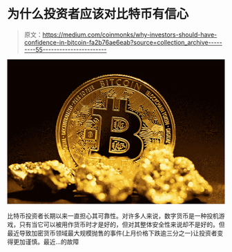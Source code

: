 # 为什么投资者应该对比特币有信心

> 原文：<https://medium.com/coinmonks/why-investors-should-have-confidence-in-bitcoin-fa2b76ae6eab?source=collection_archive---------55----------------------->

![](img/4a969d644d8a26211ead7a7cd60c0c3c.png)

比特币投资者长期以来一直担心其可靠性。对许多人来说，数字货币是一种投机游戏，只有当它可以被用作货币时才是好的，但对其整体安全性来说却不是好的。但最近导致加密货币领域最大规模抛售的事件(上月价格下跌逾三分之一)让投资者变得更加谨慎。最近…的故障